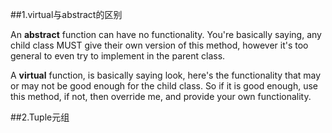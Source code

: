 ##1.virtual与abstract的区别

An **abstract** function can have no functionality. You're basically saying, any child class MUST give their own version of this method, however it's too general to even try to implement in the parent class.

A **virtual** function, is basically saying look, here's the functionality that may or may not be good enough for the child class. So if it is good enough, use this method, if not, then override me, and provide your own functionality.

##2.Tuple元组


